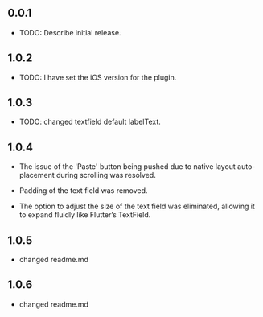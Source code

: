## 0.0.1

* TODO: Describe initial release.

## 1.0.2
* TODO: I have set the iOS version for the plugin.

## 1.0.3
* TODO: changed textfield default labelText.

## 1.0.4
* The issue of the 'Paste' button being pushed 
  due to native layout auto-placement during scrolling was resolved.
  
* Padding of the text field was removed.
  
* The option to adjust the size of the text field was eliminated, 
  allowing it to expand fluidly like Flutter’s TextField.

## 1.0.5
* changed readme.md

## 1.0.6
* changed readme.md